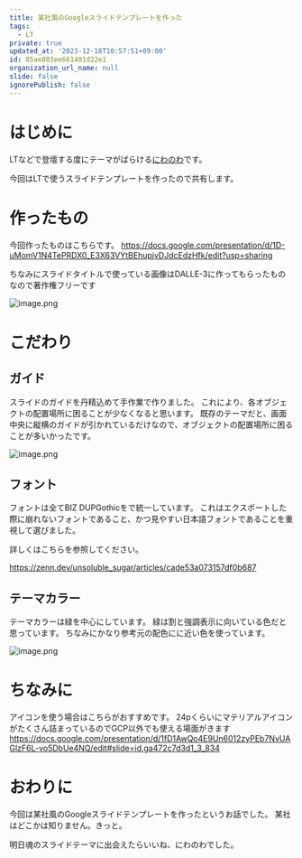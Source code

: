 ```yaml
---
title: 某社風のGoogleスライドテンプレートを作った
tags:
  - LT
private: true
updated_at: '2023-12-18T10:57:51+09:00'
id: 85ae803ee661401d22e1
organization_url_name: null
slide: false
ignorePublish: false
---
```

# はじめに
LTなどで登壇する度にテーマがばらける[にわのわ](https://twitter.com/niwa_nowa)です。

今回はLTで使うスライドテンプレートを作ったので共有します。

# 作ったもの
今回作ったものはこちらです。
https://docs.google.com/presentation/d/1D-uMomV1N4TePRDX0_E3X63VYtBEhupjvDJdcEdzHfk/edit?usp=sharing

ちなみにスライドタイトルで使っている画像はDALLE-3に作ってもらったものなので著作権フリーです

![image.png](https://qiita-image-store.s3.ap-northeast-1.amazonaws.com/0/590707/b948b23a-d000-baff-1425-e2965d5830d1.png)

# こだわり
## ガイド
スライドのガイドを丹精込めて手作業で作りました。
これにより、各オブジェクトの配置場所に困ることが少なくなると思います。
既存のテーマだと、画面中央に縦横のガイドが引かれているだけなので、オブジェクトの配置場所に困ることが多いかったです。

![image.png](https://qiita-image-store.s3.ap-northeast-1.amazonaws.com/0/590707/27d6b039-850a-cb8a-4445-6ccd627ac28e.png)

## フォント
フォントは全てBIZ DUPGothicをで統一しています。
これはエクスポートした際に崩れないフォントであること、かつ見やすい日本語フォントであることを重視して選びました。

詳しくはこちらを参照してください。

https://zenn.dev/unsoluble_sugar/articles/cade53a073157df0b687

## テーマカラー
テーマカラーは緑を中心にしています。
緑は割と強調表示に向いている色だと思っています。
ちなみにかなり参考元の配色にに近い色を使っています。

![image.png](https://qiita-image-store.s3.ap-northeast-1.amazonaws.com/0/590707/32e14c76-37ed-3476-7fed-428f3e856d7a.png)

# ちなみに
アイコンを使う場合はこちらがおすすめです。
24pくらいにマテリアルアイコンがたくさん詰まっているのでGCP以外でも使える場面がきます
https://docs.google.com/presentation/d/1fD1AwQo4E9Un6012zyPEb7NvUAGlzF6L-vo5DbUe4NQ/edit#slide=id.ga472c7d3d1_3_834

# おわりに
今回は某社風のGoogleスライドテンプレートを作ったというお話でした。
某社はどこかは知りません。きっと。

明日魂のスライドテーマに出会えたらいいね、にわのわでした。
